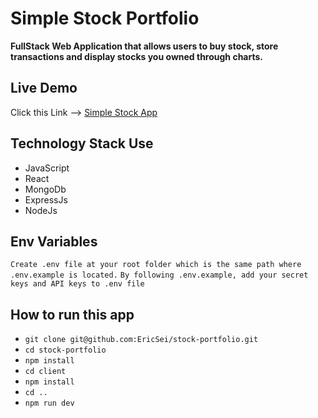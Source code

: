# Simple Stock Portfolio

**FullStack Web Application that allows users to buy stock, store transactions and display stocks you owned through charts.**

## Live Demo

Click this Link --> [Simple Stock App](https://simple-stock-portfolio.herokuapp.com/)

## Technology Stack Use

- JavaScript
- React
- MongoDb
- ExpressJs
- NodeJs

## Env Variables

`Create .env file at your root folder which is the same path where .env.example is located.`
`By following .env.example, add your secret keys and API keys to .env file`

## How to run this app

- `git clone git@github.com:EricSei/stock-portfolio.git`
- `cd stock-portfolio`
- `npm install`
- `cd client`
- `npm install`
- `cd ..`
- `npm run dev`
